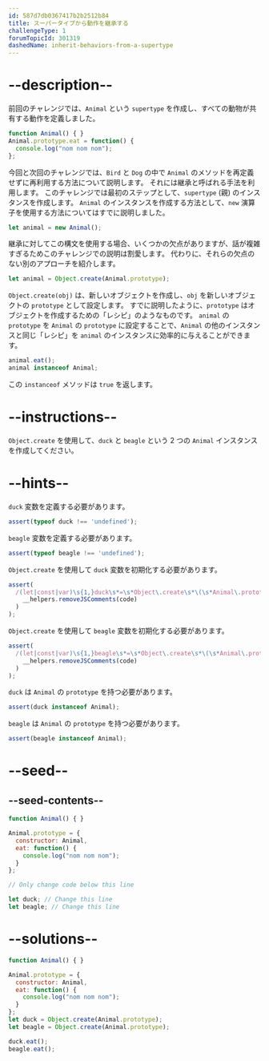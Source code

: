 ```yaml
---
id: 587d7db0367417b2b2512b84
title: スーパータイプから動作を継承する
challengeType: 1
forumTopicId: 301319
dashedName: inherit-behaviors-from-a-supertype
---
```


# --description--

前回のチャレンジでは、`Animal` という `supertype` を作成し、すべての動物が共有する動作を定義しました。

```js
function Animal() { }
Animal.prototype.eat = function() {
  console.log("nom nom nom");
};
```

今回と次回のチャレンジでは、`Bird` と `Dog` の中で `Animal` のメソッドを再定義せずに再利用する方法について説明します。 それには継承と呼ばれる手法を利用します。 このチャレンジでは最初のステップとして、`supertype` (親) のインスタンスを作成します。 `Animal` のインスタンスを作成する方法として、`new` 演算子を使用する方法についてはすでに説明しました。

```js
let animal = new Animal();
```

継承に対してこの構文を使用する場合、いくつかの欠点がありますが、話が複雑すぎるためこのチャレンジでの説明は割愛します。 代わりに、それらの欠点のない別のアプローチを紹介します。

```js
let animal = Object.create(Animal.prototype);
```

`Object.create(obj)` は、新しいオブジェクトを作成し、`obj` を新しいオブジェクトの `prototype` として設定します。 すでに説明したように、`prototype` はオブジェクトを作成するための「レシピ」のようなものです。 `animal` の `prototype` を `Animal` の `prototype` に設定することで、`Animal` の他のインスタンスと同じ「レシピ」を `animal` のインスタンスに効率的に与えることができます。

```js
animal.eat();
animal instanceof Animal;
```

この `instanceof` メソッドは `true` を返します。

# --instructions--

`Object.create` を使用して、`duck` と `beagle` という 2 つの `Animal` インスタンスを作成してください。

# --hints--

`duck` 変数を定義する必要があります。

```js
assert(typeof duck !== 'undefined');
```

`beagle` 変数を定義する必要があります。

```js
assert(typeof beagle !== 'undefined');
```

`Object.create` を使用して `duck` 変数を初期化する必要があります。

```js
assert(
  /(let|const|var)\s{1,}duck\s*=\s*Object\.create\s*\(\s*Animal\.prototype\s*\)\s*/.test(
    __helpers.removeJSComments(code)
  )
);
```

`Object.create` を使用して `beagle` 変数を初期化する必要があります。

```js
assert(
  /(let|const|var)\s{1,}beagle\s*=\s*Object\.create\s*\(\s*Animal\.prototype\s*\)\s*/.test(
    __helpers.removeJSComments(code)
  )
);
```

`duck` は `Animal` の `prototype` を持つ必要があります。

```js
assert(duck instanceof Animal);
```

`beagle` は `Animal` の `prototype` を持つ必要があります。

```js
assert(beagle instanceof Animal);
```

# --seed--

## --seed-contents--

```js
function Animal() { }

Animal.prototype = {
  constructor: Animal,
  eat: function() {
    console.log("nom nom nom");
  }
};

// Only change code below this line

let duck; // Change this line
let beagle; // Change this line
```

# --solutions--

```js
function Animal() { }

Animal.prototype = {
  constructor: Animal,
  eat: function() {
    console.log("nom nom nom");
  }
};
let duck = Object.create(Animal.prototype);
let beagle = Object.create(Animal.prototype);

duck.eat();
beagle.eat();
```
